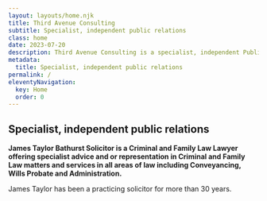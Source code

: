 ```yaml
---
layout: layouts/home.njk
title: Third Avenue Consulting
subtitle: Specialist, independent public relations
class: home
date: 2023-07-20
description: Third Avenue Consulting is a specialist, independent Public Relations firm established by Rochelle Burbury, a former Australian Financial Review editor, who has more than 25 years experience as a journalist, high-level PR practitioner and media trainer.
metadata:
  title: Specialist, independent public relations
permalink: /
eleventyNavigation:
  key: Home
  order: 0
---
```


## Specialist, independent public relations ##

**James Taylor Bathurst Solicitor is a Criminal and Family Law Lawyer offering specialist advice and or representation in Criminal and Family Law matters and services in all areas of law including Conveyancing, Wills Probate and Administration.**

James Taylor has been a practicing solicitor for more than 30 years. 






